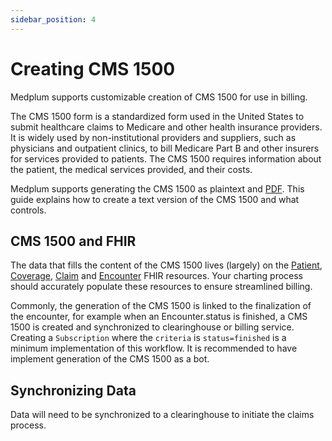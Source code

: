 ```yaml
---
sidebar_position: 4
---
```


# Creating CMS 1500

Medplum supports customizable creation of CMS 1500 for use in billing. 


The CMS 1500 form is a standardized form used in the United States to submit healthcare claims to Medicare and other health insurance providers. It is widely used by non-institutional providers and suppliers, such as physicians and outpatient clinics, to bill Medicare Part B and other insurers for services provided to patients. The CMS 1500 requires information about the patient, the medical services provided, and their costs. 

Medplum supports generating the CMS 1500 as plaintext and [PDF](/docs/bots/creating-a-pdf).  This guide explains how to create a text version of the CMS 1500 and what controls.

## CMS 1500 and FHIR

The data that fills the content of the CMS 1500 lives (largely) on the [Patient](/docs/api/fhir/resources/patient), [Coverage](/docs/api/fhir/resources/coverage), [Claim](/docs/api/fhir/resources/claim) and [Encounter](/docs/api/fhir/resources/encounter) FHIR resources.  Your charting process should accurately populate these resources to ensure streamlined billing.  

Commonly, the generation of the CMS 1500 is linked to the finalization of the encounter, for example when an Encounter.status is finished, a CMS 1500 is created and synchronized to clearinghouse or billing service.  Creating a `Subscription` where the `criteria` is `status=finished` is a minimum implementation of this workflow.  It is recommended to have implement generation of the CMS 1500 as a bot.

## Synchronizing Data

Data will need to be synchronized to a clearinghouse to initiate the claims process.


